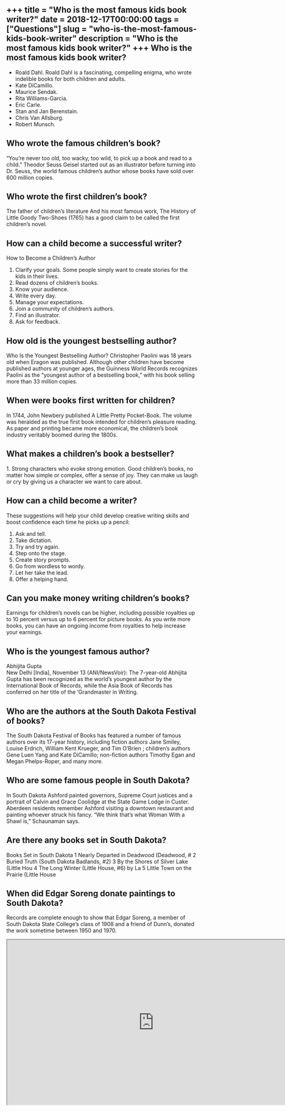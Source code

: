 +++
title = "Who is the most famous kids book writer?"
date = 2018-12-17T00:00:00
tags = ["Questions"]
slug = "who-is-the-most-famous-kids-book-writer"
description = "Who is the most famous kids book writer?"
+++
Who is the most famous kids book writer?
----------------------------------------

- Roald Dahl. Roald Dahl is a fascinating, compelling enigma, who wrote indelible books for both children and adults.
- Kate DiCamillo.
- Maurice Sendak.
- Rita Williams-Garcia.
- Eric Carle.
- Stan and Jan Berenstain.
- Chris Van Allsburg.
- Robert Munsch.

Who wrote the famous children’s book?
-------------------------------------

“You’re never too old, too wacky, too wild, to pick up a book and read to a child.” Theodor Seuss Geisel started out as an illustrator before turning into Dr. Seuss, the world famous children’s author whose books have sold over 600 million copies.

Who wrote the first children’s book?
------------------------------------

The father of children’s literature And his most famous work, The History of Little Goody Two-Shoes (1765) has a good claim to be called the first children’s novel.

How can a child become a successful writer?
-------------------------------------------

How to Become a Children’s Author

1. Clarify your goals. Some people simply want to create stories for the kids in their lives.
2. Read dozens of children’s books.
3. Know your audience.
4. Write every day.
5. Manage your expectations.
6. Join a community of children’s authors.
7. Find an illustrator.
8. Ask for feedback.

How old is the youngest bestselling author?
-------------------------------------------

Who Is the Youngest Bestselling Author? Christopher Paolini was 18 years old when Eragon was published. Although other children have become published authors at younger ages, the Guinness World Records recognizes Paolini as the “youngest author of a bestselling book,” with his book selling more than 33 million copies.

When were books first written for children?
-------------------------------------------

In 1744, John Newbery published A Little Pretty Pocket-Book. The volume was heralded as the true first book intended for children’s pleasure reading. As paper and printing became more economical, the children’s book industry veritably boomed during the 1800s.

What makes a children’s book a bestseller?
------------------------------------------

1\. Strong characters who evoke strong emotion. Good children’s books, no matter how simple or complex, offer a sense of joy. They can make us laugh or cry by giving us a character we want to care about.

How can a child become a writer?
--------------------------------

These suggestions will help your child develop creative writing skills and boost confidence each time he picks up a pencil:

1. Ask and tell.
2. Take dictation.
3. Try and try again.
4. Step onto the stage.
5. Create story prompts.
6. Go from wordless to wordy.
7. Let her take the lead.
8. Offer a helping hand.

Can you make money writing children’s books?
--------------------------------------------

Earnings for children’s novels can be higher, including possible royalties up to 10 percent versus up to 6 percent for picture books. As you write more books, you can have an ongoing income from royalties to help increase your earnings.

Who is the youngest famous author?
----------------------------------

Abhijita Gupta  
New Delhi \[India\], November 13 (ANI/NewsVoir): The 7-year-old Abhijita Gupta has been recognized as the world’s youngest author by the International Book of Records, while the Asia Book of Records has conferred on her title of the ‘Grandmaster in Writing.

Who are the authors at the South Dakota Festival of books?
----------------------------------------------------------

The South Dakota Festival of Books has featured a number of famous authors over its 17-year history, including fiction authors Jane Smiley, Louise Erdrich, William Kent Krueger, and Tim O’Brien ; children’s authors Gene Luen Yang and Kate DiCamillo; non-fiction authors Timothy Egan and Megan Phelps-Roper, and many more.

Who are some famous people in South Dakota?
-------------------------------------------

In South Dakota Ashford painted governors, Supreme Court justices and a portrait of Calvin and Grace Coolidge at the State Game Lodge in Custer. Aberdeen residents remember Ashford visiting a downtown restaurant and painting whoever struck his fancy. “We think that’s what Woman With a Shawl is,” Schaunaman says.

Are there any books set in South Dakota?
----------------------------------------

Books Set in South Dakota 1 Nearly Departed in Deadwood (Deadwood, # 2 Buried Truth (South Dakota Badlands, #2) 3 By the Shores of Silver Lake (Little Hou 4 The Long Winter (Little House, #6) by La 5 Little Town on the Prairie (Little House

When did Edgar Soreng donate paintings to South Dakota?
-------------------------------------------------------

Records are complete enough to show that Edgar Soreng, a member of South Dakota State College’s class of 1908 and a friend of Dunn’s, donated the work sometime between 1950 and 1970.

<iframe allow="accelerometer; autoplay; clipboard-write; encrypted-media; gyroscope; picture-in-picture" allowfullscreen="" class="__youtube_prefs__  epyt-is-override  no-lazyload" data-no-lazy="1" data-origheight="433" data-origwidth="770" data-skipgform_ajax_framebjll="" height="433" id="_ytid_73292" loading="lazy" src="https://www.youtube.com/embed/-V-nN8mtt5Y?enablejsapi=1&autoplay=0&cc_load_policy=0&cc_lang_pref=&iv_load_policy=1&loop=0&modestbranding=0&rel=1&fs=1&playsinline=0&autohide=2&theme=dark&color=red&controls=1&" title="YouTube player" width="770"></iframe>